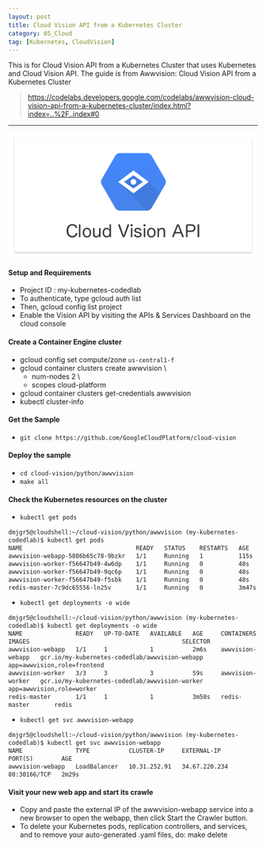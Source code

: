 ```yaml
---
layout: post
title: Cloud Vision API from a Kubernetes Cluster
category: 05_Cloud
tag: [Kubernetes, CloudVision]
---
```


This is for Cloud Vision API from a Kubernetes Cluster that  uses Kubernetes and Cloud Vision API. The guide is from Awwvision: Cloud Vision API from a Kubernetes Cluster 
> https://codelabs.developers.google.com/codelabs/awwvision-cloud-vision-api-from-a-kubernetes-cluster/index.html?index=..%2F..index#0


----



![lca-example](/assets/images/cloudVision.png)


#### Setup and Requirements
- Project ID : my-kubernetes-codedlab
- To authenticate, type gcloud auth list
- Then, gcloud config list project
- Enable the Vision API by visiting the APIs & Services Dashboard on the cloud console

#### Create a Container Engine cluster
- gcloud config set compute/zone `us-central1-f`
- gcloud container clusters create awwvision \
    - num-nodes 2 \
    - scopes cloud-platform
- gcloud container clusters get-credentials awwvision
- kubectl cluster-info

#### Get the Sample
- `git clone https://github.com/GoogleCloudPlatform/cloud-vision`

#### Deploy the sample
- `cd cloud-vision/python/awwvision`
- `make all`

#### Check the Kubernetes resources on the cluster
- `kubectl get pods`
```
dmjgr5@cloudshell:~/cloud-vision/python/awwvision (my-kubernetes-codedlab)$ kubectl get pods
NAME                                READY   STATUS    RESTARTS   AGE
awwvision-webapp-5886b65c78-9bzkr   1/1     Running   1          115s
awwvision-worker-f56647b49-4w6dp    1/1     Running   0          48s
awwvision-worker-f56647b49-9qc6p    1/1     Running   0          48s
awwvision-worker-f56647b49-f5sbk    1/1     Running   0          48s
redis-master-7c9dc65556-ln25v       1/1     Running   0          3m47s
```

- `kubectl get deployments -o wide`
```
dmjgr5@cloudshell:~/cloud-vision/python/awwvision (my-kubernetes-codedlab)$ kubectl get deployments -o wide
NAME               READY   UP-TO-DATE   AVAILABLE   AGE     CONTAINERS         IMAGES                                           SELECTOR
awwvision-webapp   1/1     1            1           2m6s    awwvision-webapp   gcr.io/my-kubernetes-codedlab/awwvision-webapp   app=awwvision,role=frontend
awwvision-worker   3/3     3            3           59s     awwvision-worker   gcr.io/my-kubernetes-codedlab/awwvision-worker   app=awwvision,role=worker
redis-master       1/1     1            1           3m58s   redis-master       redis  
```

- `kubectl get svc awwvision-webapp`
```
dmjgr5@cloudshell:~/cloud-vision/python/awwvision (my-kubernetes-codedlab)$ kubectl get svc awwvision-webapp
NAME               TYPE           CLUSTER-IP     EXTERNAL-IP     PORT(S)        AGE
awwvision-webapp   LoadBalancer   10.31.252.91   34.67.220.234   80:30166/TCP   2m29s
```

#### Visit your new web app and start its crawle
- Copy and paste the external IP of the awwvision-webapp service into a new browser to open the webapp, then click Start the Crawler button.
- To delete your Kubernetes pods, replication controllers, and services, and to remove your auto-generated .yaml files, do: make delete













